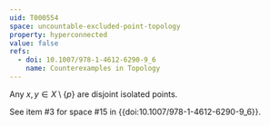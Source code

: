 ```yaml
---
uid: T000554
space: uncountable-excluded-point-topology
property: hyperconnected
value: false
refs:
  - doi: 10.1007/978-1-4612-6290-9_6
    name: Counterexamples in Topology
---
```

Any $x,y \in X \setminus \{p\}$ are disjoint isolated points.

See item #3 for space #15 in {{doi:10.1007/978-1-4612-6290-9_6}}.
